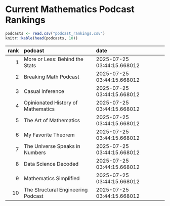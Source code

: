 # Current Mathematics Podcast Rankings


``` r
podcasts <- read.csv("podcast_rankings.csv")
knitr::kable(head(podcasts, 10))
```

| rank | podcast                            | date                       |
|-----:|:-----------------------------------|:---------------------------|
|    1 | More or Less: Behind the Stats     | 2025-07-25 03:44:15.668012 |
|    2 | Breaking Math Podcast              | 2025-07-25 03:44:15.668012 |
|    3 | Casual Inference                   | 2025-07-25 03:44:15.668012 |
|    4 | Opinionated History of Mathematics | 2025-07-25 03:44:15.668012 |
|    5 | The Art of Mathematics             | 2025-07-25 03:44:15.668012 |
|    6 | My Favorite Theorem                | 2025-07-25 03:44:15.668012 |
|    7 | The Universe Speaks in Numbers     | 2025-07-25 03:44:15.668012 |
|    8 | Data Science Decoded               | 2025-07-25 03:44:15.668012 |
|    9 | Mathematics Simplified             | 2025-07-25 03:44:15.668012 |
|   10 | The Structural Engineering Podcast | 2025-07-25 03:44:15.668012 |
